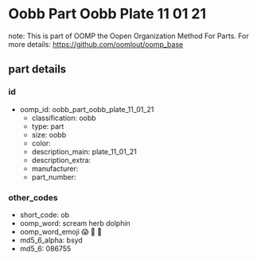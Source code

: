 # Oobb Part Oobb Plate 11 01 21  

note: This is part of OOMP the Oopen Organization Method For Parts. For more details: https://github.com/oomlout/oomp_base

##  part details





### id
* oomp_id: oobb_part_oobb_plate_11_01_21
  * classification: oobb
  * type: part
  * size: oobb
  * color: 
  * description_main: plate_11_01_21
  * description_extra: 
  * manufacturer: 
  * part_number: 

### other_codes
* short_code: ob
* oomp_word: scream herb dolphin
* oomp_word_emoji :scream: :herb: :dolphin:
* md5_6_alpha: bsyd
* md5_6: 086755
